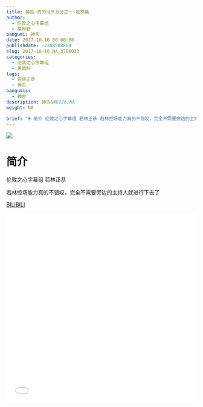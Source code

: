 ```yaml
---
title: 神舌-真的讨厌五分之一-若林篇
author: 
  - 伦敦之心字幕组
  - 莱姆籽
bangumi: 神舌
date: 2017-10-16 00:00:00
publishdate: -2208988800
slug: 2017-10-16_NA_3786033
categories: 
  - 伦敦之心字幕组
  - 莱姆籽
tags: 
  - 若林正恭
  - 神舌
bangumis: 
  - 神舌
description: 神舌&#8226;NA
weight: NA

brief: "# 简介 伦敦之心字幕组 若林正恭 若林控场能力真的不错哎，完全不需要旁边的主持人就进行下去了"
---
```


![](https://i.imgur.com/P6JMISd.jpg)

# 简介  
伦敦之心字幕组 若林正恭


若林控场能力真的不错哎，完全不需要旁边的主持人就进行下去了

  [BILIBILI](https://www.bilibili.com/video/av3786033/)


<div class="vcontainer">  <iframe class='video' src="//www.bilibili.com/blackboard/player.html?aid=3786033" width="100%" height="500" frameborder="0" allowfullscreen="allowfullscreen"></iframe></div>
